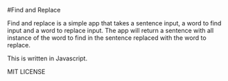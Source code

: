 #Find and Replace

Find and replace is a simple app that takes a sentence input, a word to find input and a word to replace input.  The app will return a sentence with all instance of the word to find in the sentence replaced with the word to replace.

This is written in Javascript.

MIT LICENSE

